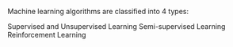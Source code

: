 Machine learning algorithms are classified into 4 types:

Supervised and
Unsupervised Learning
Semi-supervised Learning
Reinforcement Learning
